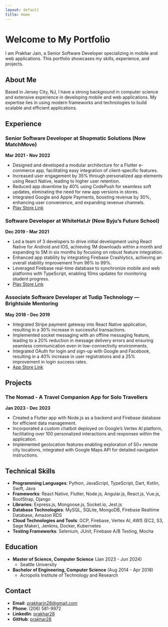 ```yaml
---
layout: default
title: Home
---
```


# Welcome to My Portfolio

I am Prakhar Jain, a Senior Software Developer specializing in mobile and web applications. This portfolio showcases my skills, experience, and projects.

## About Me

Based in Jersey City, NJ, I have a strong background in computer science and extensive experience in developing mobile and web applications. My expertise lies in using modern frameworks and technologies to build scalable and efficient applications.

## Experience

### Senior Software Developer at Shopmatic Solutions (Now MatchMove)
**Mar 2021 - Nov 2022**

- Designed and developed a modular architecture for a Flutter e-commerce app, facilitating easy integration of client-specific features.
- Increased user engagement by 35% through personalized app elements using React Native, leading to higher user retention.
- Reduced app downtime by 40% using CodePush for seamless soft updates, eliminating the need for new app versions in stores.
- Integrated Google and Apple Payments, boosting revenue by 30%, enhancing user convenience, and expanding revenue channels.
- [Play Store Link](https://play.google.com/store/apps/details?id=com.goshopmatic.ShopmaticGo)

### Software Developer at WhiteHatJr (Now Byju’s Future School)
**Dec 2019 - Mar 2021**

- Led a team of 3 developers to drive initial development using React Native for Android and IOS, achieving 1M downloads within a month and expanding to 5M in six months by focusing on robust feature integration.
- Enhanced app stability by integrating Firebase Crashlytics, achieving an overall stability improvement from 96% to 99%.
- Leveraged Firebase real-time database to synchronize mobile and web platforms with TypeScript, enabling 10ms updates for monitoring student progress.
- [Play Store Link](https://play.google.com/store/apps/details?id=com.whitehatjr)

### Associate Software Developer at Tudip Technology — Brightside Mentoring
**May 2018 - Dec 2019**

- Integrated Stripe payment gateway into React Native application, resulting in a 30% increase in successful transactions.
- Implemented socket messaging with an offline messaging feature, leading to a 20% reduction in message delivery errors and ensuring seamless communication even in low-connectivity environments.
- Integrated OAuth for login and sign-up with Google and Facebook, resulting in a 40% increase in user registrations and a 25% improvement in login success rates.
- [App Store Link](https://apps.apple.com/us/app/brightside-mentoring/id1477386592)

## Projects

### The Nomad - A Travel Companion App for Solo Travellers
**Jan 2023 - Dec 2023**

- Created a Flutter app with Node.js as a backend and Firebase database for efficient data management.
- Incorporated a custom chatbot deployed on Google’s Vertex AI platform, facilitating over 100 personalized interactions and responses within the application.
- Implemented geolocation features enabling exploration of 50+ remote city locations, integrated with Google Maps API for detailed navigation instructions.

## Technical Skills

- **Programming Languages**: Python, JavaScript, TypeScript, Dart, Kotlin, Swift, Java
- **Frameworks**: React Native, Flutter, Node.js, Angular.js, React.js, Vue.js, BootStrap, Django
- **Libraries**: Express.js, Mongoose.js, Socket.io, Jest.js
- **Database Technologies**: MySQL, SQLite, MongoDB, Firebase Realtime Database, Amazon RDS
- **Cloud Technologies and Tools**: GCP, Firebase, Vertex AI, AWS (EC2, S3, Sage Maker), Jenkins, Docker, Kubernetes
- **Testing Frameworks**: Selenium, JUnit, Firebase A/B Testing, Mocha

## Education

- **Master of Science, Computer Science** (Jan 2023 - Jun 2024)
    - Seattle University
- **Bachelor of Engineering, Computer Science** (Aug 2014 - Apr 2018)
    - Acropolis Institute of Technology and Research

## Contact

- **Email**: [prakharjn28@gmail.com](mailto:prakharjn28@gmail.com)
- **Phone**: (206) 581-9972
- **LinkedIn**: [prakhar28](https://www.linkedin.com/in/prakhar28)
- **GitHub**: [prakhar28](https://github.com/prakhar28)

